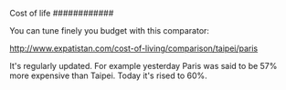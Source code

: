 Cost of life
############

You can tune finely you budget with this comparator:

http://www.expatistan.com/cost-of-living/comparison/taipei/paris

It's regularly updated. For example yesterday Paris was said to be 57% more expensive than Taipei. Today it's rised to 60%.
